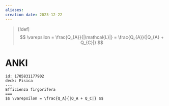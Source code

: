 ```yaml
---
aliases: 
creation date: 2023-12-22
---
```


> [!def]
> $$ \varepsilon = \frac{Q_{A}}{|\mathcal{L}|} = \frac{Q_{A}}{|Q_{A} + Q_{C}|} $$


# ANKI


```anki
id: 1705831177902
deck: Fisica
---
Efficienza firgorifera
===
$$ \varepsilon = \frac{Q_A}{|Q_A + Q_C|} $$
```
